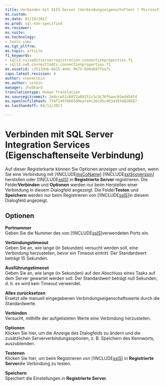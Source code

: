 ```yaml
---
title: Verbinden mit SSIS-Server (Verbindungseigenschaften) | Microsoft-Dokumentation
ms.custom: 
ms.date: 01/19/2017
ms.prod: sql-non-specified
ms.reviewer: 
ms.suite: 
ms.technology:
- tools-ssms
ms.tgt_pltfrm: 
ms.topic: article
f1_keywords:
- sql13.ssiseditserverregistration.connectionproperties.f1
- sql13.swb.connecttodts.connectionproperties.f1
ms.assetid: c2513dab-8415-4e0c-9475-6d4ab97fea7c
caps.latest.revision: 4
author: stevestein
ms.author: sstein
manager: jhubbard
translationtype: Human Translation
ms.sourcegitcommit: 2edcce51c6822a89151c3c3c76fbaacb5edd54f4
ms.openlocfilehash: 734f14076b65d0ea7e4c26c95c463a3554828587
ms.lasthandoff: 04/11/2017

---
```

# <a name="connect-to-server-connection-properties-page-integration-services"></a>Verbinden mit SQL Server Integration Services (Eigenschaftenseite Verbindung)
Auf dieser Registerkarte können Sie Optionen anzeigen und angeben, wenn Sie eine Verbindung mit [!INCLUDE[msCoName](../../includes/msconame_md.md)] [!INCLUDE[ssISnoversion](../../includes/ssisnoversion_md.md)] herstellen oder [!INCLUDE[ssIS](../../includes/ssis_md.md)] in **Registrierte Server** registrieren. Die Felder**Verbinden** und **Optionen** werden nur beim Herstellen einer Verbindung in diesem Dialogfeld angezeigt. Die Felder**Testen** und **Speichern** werden nur beim Registrieren von [!INCLUDE[ssIS](../../includes/ssis_md.md)]in diesem Dialogfeld angezeigt.  
  
## <a name="options"></a>Optionen  
**Portnummer**  
Geben Sie die Nummer des von [!INCLUDE[ssIS](../../includes/ssis_md.md)]verwendeten Ports ein.  
  
**Verbindungstimeout**  
Geben Sie an, wie lange (in Sekunden) versucht werden soll, eine Verbindung herzustellen, bevor ein Timeout eintritt. Der Standardwert beträgt 15 Sekunden.  
  
**Ausführungstimeout**  
Geben Sie an, wie lange (in Sekunden) auf den Abschluss eines Tasks auf dem Server gewartet werden soll. Der Standardwert beträgt null Sekunden, d. h. es wird kein Timeout verwendet.  
  
**Alles zurücksetzen**  
Ersetzt alle manuell eingegebenen Verbindungseigenschaftswerte durch die Standardwerte.  
  
**Verbinden**  
Versucht, mithilfe der aufgelisteten Werte eine Verbindung herzustellen.  
  
**Optionen**  
Klicken Sie hier, um die Anzeige des Dialogfelds zu ändern und die zusätzlichen Serververbindungsoptionen, z. B. Speichern des Kennworts, auszublenden.  
  
**Testenen**  
Klicken Sie hier, um beim Registrieren von [!INCLUDE[ssIS](../../includes/ssis_md.md)] in **Registrierte Server**die Verbindung zu testen.  
  
**Speichern**  
Speichert die Einstellungen in **Registrierte Server**.  
  

